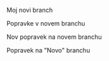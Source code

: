 Moj novi branch

Popravke v novem branchu

Nov popravek na novem branchu

Popravek na "Novo" branchu